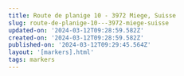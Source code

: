 ```yaml
---
title: Route de planige 10 - 3972 Miege, Suisse
slug: route-de-planige-10---3972-miege-suisse
updated-on: '2024-03-12T09:28:59.582Z'
created-on: '2024-03-12T09:28:59.582Z'
published-on: '2024-03-12T09:29:45.564Z'
layout: '[markers].html'
tags: markers
---
```



